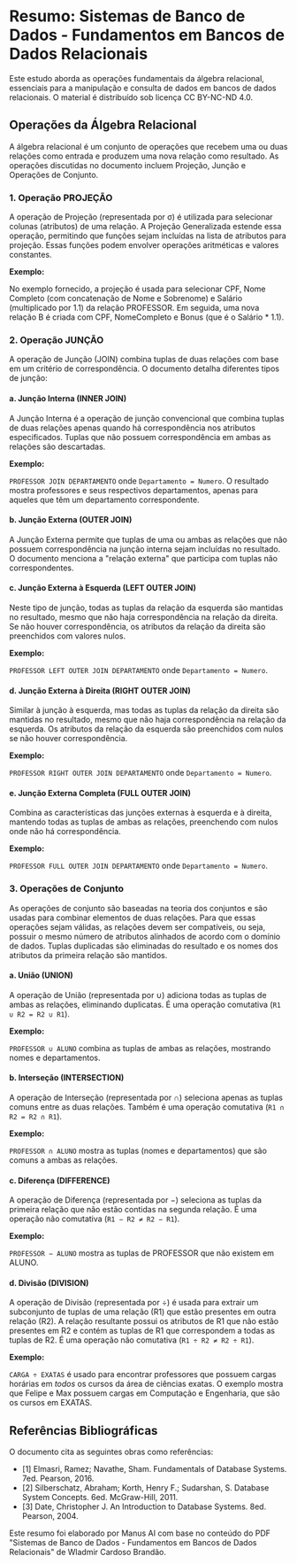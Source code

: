 # Resumo: Sistemas de Banco de Dados - Fundamentos em Bancos de Dados Relacionais

Este estudo aborda as operações fundamentais da álgebra relacional, essenciais para a manipulação e consulta de dados em bancos de dados relacionais. O material é distribuído sob licença CC BY-NC-ND 4.0.

## Operações da Álgebra Relacional

A álgebra relacional é um conjunto de operações que recebem uma ou duas relações como entrada e produzem uma nova relação como resultado. As operações discutidas no documento incluem Projeção, Junção e Operações de Conjunto.

### 1. Operação PROJEÇÃO

A operação de Projeção (representada por σ) é utilizada para selecionar colunas (atributos) de uma relação. A Projeção Generalizada estende essa operação, permitindo que funções sejam incluídas na lista de atributos para projeção. Essas funções podem envolver operações aritméticas e valores constantes.

**Exemplo:**

No exemplo fornecido, a projeção é usada para selecionar CPF, Nome Completo (com concatenação de Nome e Sobrenome) e Salário (multiplicado por 1.1) da relação PROFESSOR. Em seguida, uma nova relação B é criada com CPF, NomeCompleto e Bonus (que é o Salário * 1.1).

### 2. Operação JUNÇÃO

A operação de Junção (JOIN) combina tuplas de duas relações com base em um critério de correspondência. O documento detalha diferentes tipos de junção:

#### a. Junção Interna (INNER JOIN)

A Junção Interna é a operação de junção convencional que combina tuplas de duas relações apenas quando há correspondência nos atributos especificados. Tuplas que não possuem correspondência em ambas as relações são descartadas.

**Exemplo:**

`PROFESSOR JOIN DEPARTAMENTO` onde `Departamento = Numero`. O resultado mostra professores e seus respectivos departamentos, apenas para aqueles que têm um departamento correspondente.

#### b. Junção Externa (OUTER JOIN)

A Junção Externa permite que tuplas de uma ou ambas as relações que não possuem correspondência na junção interna sejam incluídas no resultado. O documento menciona a "relação externa" que participa com tuplas não correspondentes.

#### c. Junção Externa à Esquerda (LEFT OUTER JOIN)

Neste tipo de junção, todas as tuplas da relação da esquerda são mantidas no resultado, mesmo que não haja correspondência na relação da direita. Se não houver correspondência, os atributos da relação da direita são preenchidos com valores nulos.

**Exemplo:**

`PROFESSOR LEFT OUTER JOIN DEPARTAMENTO` onde `Departamento = Numero`.

#### d. Junção Externa à Direita (RIGHT OUTER JOIN)

Similar à junção à esquerda, mas todas as tuplas da relação da direita são mantidas no resultado, mesmo que não haja correspondência na relação da esquerda. Os atributos da relação da esquerda são preenchidos com nulos se não houver correspondência.

**Exemplo:**

`PROFESSOR RIGHT OUTER JOIN DEPARTAMENTO` onde `Departamento = Numero`.

#### e. Junção Externa Completa (FULL OUTER JOIN)

Combina as características das junções externas à esquerda e à direita, mantendo todas as tuplas de ambas as relações, preenchendo com nulos onde não há correspondência.

**Exemplo:**

`PROFESSOR FULL OUTER JOIN DEPARTAMENTO` onde `Departamento = Numero`.

### 3. Operações de Conjunto

As operações de conjunto são baseadas na teoria dos conjuntos e são usadas para combinar elementos de duas relações. Para que essas operações sejam válidas, as relações devem ser compatíveis, ou seja, possuir o mesmo número de atributos alinhados de acordo com o domínio de dados. Tuplas duplicadas são eliminadas do resultado e os nomes dos atributos da primeira relação são mantidos.

#### a. União (UNION)

A operação de União (representada por ∪) adiciona todas as tuplas de ambas as relações, eliminando duplicatas. É uma operação comutativa (`R1 ∪ R2 = R2 ∪ R1`).

**Exemplo:**

`PROFESSOR ∪ ALUNO` combina as tuplas de ambas as relações, mostrando nomes e departamentos.

#### b. Interseção (INTERSECTION)

A operação de Interseção (representada por ∩) seleciona apenas as tuplas comuns entre as duas relações. Também é uma operação comutativa (`R1 ∩ R2 = R2 ∩ R1`).

**Exemplo:**

`PROFESSOR ∩ ALUNO` mostra as tuplas (nomes e departamentos) que são comuns a ambas as relações.

#### c. Diferença (DIFFERENCE)

A operação de Diferença (representada por −) seleciona as tuplas da primeira relação que não estão contidas na segunda relação. É uma operação não comutativa (`R1 − R2 ≠ R2 − R1`).

**Exemplo:**

`PROFESSOR − ALUNO` mostra as tuplas de PROFESSOR que não existem em ALUNO.

#### d. Divisão (DIVISION)

A operação de Divisão (representada por ÷) é usada para extrair um subconjunto de tuplas de uma relação (R1) que estão presentes em outra relação (R2). A relação resultante possui os atributos de R1 que não estão presentes em R2 e contém as tuplas de R1 que correspondem a todas as tuplas de R2. É uma operação não comutativa (`R1 ÷ R2 ≠ R2 ÷ R1`).

**Exemplo:**

`CARGA ÷ EXATAS` é usado para encontrar professores que possuem cargas horárias em *todos* os cursos da área de ciências exatas. O exemplo mostra que Felipe e Max possuem cargas em Computação e Engenharia, que são os cursos em EXATAS.

## Referências Bibliográficas

O documento cita as seguintes obras como referências:

*   [1] Elmasri, Ramez; Navathe, Sham. Fundamentals of Database Systems. 7ed. Pearson, 2016.
*   [2] Silberschatz, Abraham; Korth, Henry F.; Sudarshan, S. Database System Concepts. 6ed. McGraw-Hill, 2011.
*   [3] Date, Christopher J. An Introduction to Database Systems. 8ed. Pearson, 2004.

Este resumo foi elaborado por Manus AI com base no conteúdo do PDF "Sistemas de Banco de Dados - Fundamentos em Bancos de Dados Relacionais" de Wladmir Cardoso Brandão.

